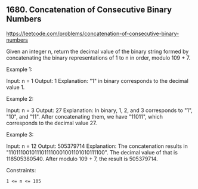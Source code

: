 ## 1680. Concatenation of Consecutive Binary Numbers

https://leetcode.com/problems/concatenation-of-consecutive-binary-numbers

Given an integer n, return the decimal value of the binary string formed by concatenating the binary representations of 1 to n in order, modulo 109 + 7.

Example 1:

Input: n = 1
Output: 1
Explanation: "1" in binary corresponds to the decimal value 1.

Example 2:

Input: n = 3
Output: 27
Explanation: In binary, 1, 2, and 3 corresponds to "1", "10", and "11".
After concatenating them, we have "11011", which corresponds to the decimal value 27.

Example 3:

Input: n = 12
Output: 505379714
Explanation: The concatenation results in "1101110010111011110001001101010111100".
The decimal value of that is 118505380540.
After modulo 109 + 7, the result is 505379714.

Constraints:

    1 <= n <= 105
